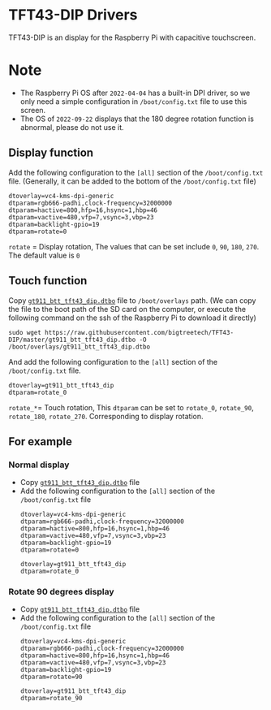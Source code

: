 # TFT43-DIP Drivers
TFT43-DIP is an display for the Raspberry Pi with capacitive touchscreen.

# Note
* The Raspberry Pi OS after `2022-04-04` has a built-in DPI driver, so we only need a simple configuration in `/boot/config.txt` file to use this screen.
* The OS of `2022-09-22` displays that the 180 degree rotation function is abnormal, please do not use it.

## Display function
Add the following configuration to the `[all]` section of the `/boot/config.txt` file. (Generally, it can be added to the bottom of the `/boot/config.txt` file)
```
dtoverlay=vc4-kms-dpi-generic
dtparam=rgb666-padhi,clock-frequency=32000000
dtparam=hactive=800,hfp=16,hsync=1,hbp=46
dtparam=vactive=480,vfp=7,vsync=3,vbp=23
dtparam=backlight-gpio=19
dtparam=rotate=0
```
`rotate` = Display rotation, The values that can be set include `0`, `90`, `180`, `270`. The default value is `0`

## Touch function
Copy [`gt911_btt_tft43_dip.dtbo`](./gt911_btt_tft43_dip.dtbo) file to `/boot/overlays` path. (We can copy the file to the boot path of the SD card on the computer, or execute the following command on the ssh of the Raspberry Pi to download it directly)
```
sudo wget https://raw.githubusercontent.com/bigtreetech/TFT43-DIP/master/gt911_btt_tft43_dip.dtbo -O /boot/overlays/gt911_btt_tft43_dip.dtbo
```
And add the following configuration to the `[all]` section of the `/boot/config.txt` file.
```
dtoverlay=gt911_btt_tft43_dip
dtparam=rotate_0
```
`rotate_*`= Touch rotation, This `dtparam` can be set to `rotate_0`, `rotate_90`, `rotate_180`, `rotate_270`. Corresponding to display rotation.

## For example

### Normal display
* Copy [`gt911_btt_tft43_dip.dtbo`](./gt911_btt_tft43_dip.dtbo) file
* Add the following configuration to the `[all]` section of the `/boot/config.txt` file
  ```
  dtoverlay=vc4-kms-dpi-generic
  dtparam=rgb666-padhi,clock-frequency=32000000
  dtparam=hactive=800,hfp=16,hsync=1,hbp=46
  dtparam=vactive=480,vfp=7,vsync=3,vbp=23
  dtparam=backlight-gpio=19
  dtparam=rotate=0

  dtoverlay=gt911_btt_tft43_dip
  dtparam=rotate_0
  ```

### Rotate 90 degrees display
* Copy [`gt911_btt_tft43_dip.dtbo`](./gt911_btt_tft43_dip.dtbo) file
* Add the following configuration to the `[all]` section of the `/boot/config.txt` file
  ```
  dtoverlay=vc4-kms-dpi-generic
  dtparam=rgb666-padhi,clock-frequency=32000000
  dtparam=hactive=800,hfp=16,hsync=1,hbp=46
  dtparam=vactive=480,vfp=7,vsync=3,vbp=23
  dtparam=backlight-gpio=19
  dtparam=rotate=90

  dtoverlay=gt911_btt_tft43_dip
  dtparam=rotate_90
  ```
